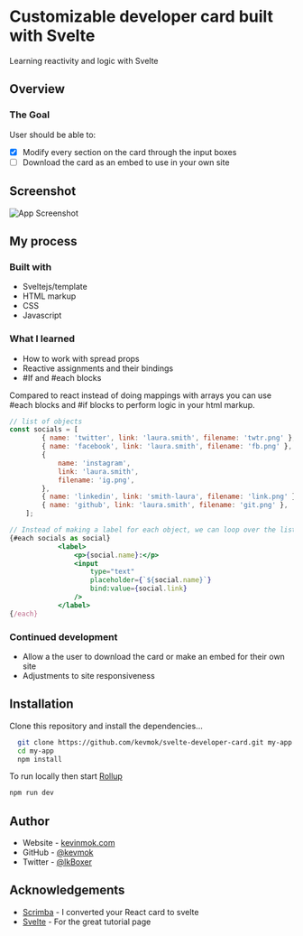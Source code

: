 # Customizable developer card built with Svelte

Learning reactivity and logic with Svelte

## Overview

### The Goal

User should be able to:

-   [x] Modify every section on the card through the input boxes
-   [ ] Download the card as an embed to use in your own site

## Screenshot

![App Screenshot](https://i.imgur.com/6yPoKdB.jpg)

## My process

### Built with

-   Sveltejs/template
-   HTML markup
-   CSS
-   Javascript

### What I learned

-   How to work with spread props
-   Reactive assignments and their bindings
-   #If and #each blocks

Compared to react instead of doing mappings with arrays you can use #each blocks and #if blocks to perform logic in your html markup.

```jsx
// list of objects
const socials = [
        { name: 'twitter', link: 'laura.smith', filename: 'twtr.png' },
        { name: 'facebook', link: 'laura.smith', filename: 'fb.png' },
        {
            name: 'instagram',
            link: 'laura.smith',
            filename: 'ig.png',
        },
        { name: 'linkedin', link: 'smith-laura', filename: 'link.png' },
        { name: 'github', link: 'laura.smith', filename: 'git.png' },
    ];

// Instead of making a label for each object, we can loop over the list like this:
{#each socials as social}
            <label>
                <p>{social.name}:</p>
                <input
                    type="text"
                    placeholder={`${social.name}`}
                    bind:value={social.link}
                />
            </label>
{/each}
```

### Continued development

-   Allow a the user to download the card or make an embed for their own site
-   Adjustments to site responsiveness

## Installation

Clone this repository and install the dependencies...

```bash
  git clone https://github.com/kevmok/svelte-developer-card.git my-app
  cd my-app
  npm install
```

To run locally then start [Rollup](https://rollupjs.org)

```bash
npm run dev
```

## Author

-   Website - [kevinmok.com](https://kevinmok.com)
-   GitHub - [@kevmok](https://www.github.com/Kevmok)
-   Twitter - [@lkBoxer](https://twitter.com/hustlerBoxer)

## Acknowledgements

-   [Scrimba](https://scrimba.com) - I converted your React card to svelte
-   [Svelte](https://svelte.dev/) - For the great tutorial page
